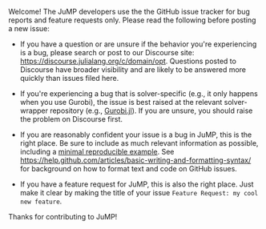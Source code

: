 Welcome! The JuMP developers use the the GitHub issue tracker for bug reports
and feature requests only. Please read the following before posting a new issue:

- If you have a question or are unsure if the behavior you're experiencing is a bug, please search or post to our Discourse site: https://discourse.julialang.org/c/domain/opt. Questions posted to Discourse have broader visibility and are likely to be answered more quickly than issues filed here.

- If you're experiencing a bug that is solver-specific (e.g., it only happens when you use Gurobi), the issue is best raised at the relevant solver-wrapper repository (e.g., [Gurobi.jl](https://github.com/JuliaOpt/Gurobi.jl)). If you are unsure, you should raise the problem on Discourse first.

- If you are reasonably confident your issue is a bug in JuMP, this is the right place. Be sure to include as much relevant information as possible, including a [minimal reproducible example](https://stackoverflow.com/help/mcve). See https://help.github.com/articles/basic-writing-and-formatting-syntax/ for background on how to format text and code on GitHub issues.

- If you have a feature request for JuMP, this is also the right place. Just make it clear by making the title of your issue `Feature Request: my cool new feature`.

Thanks for contributing to JuMP!
